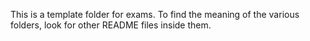 
This is a template folder for exams. To find the meaning of the various folders, look for other README files inside them.